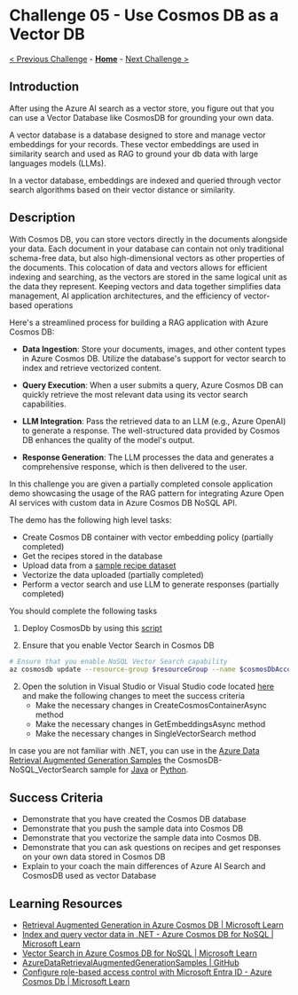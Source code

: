 # Challenge 05 - Use Cosmos DB as a Vector DB

 [< Previous Challenge](./Challenge-04.md) - **[Home](../README.md)** - [Next Challenge >](./Challenge-06.md)
 
## Introduction

After using the Azure AI search as a vector store, you figure out that you can use a Vector Database like CosmosDB for grounding your own data.

A vector database is a database designed to store and manage vector embeddings for your records. These vector embeddings are used in similarity search and used as RAG to ground your db data with large languages models (LLMs).

In a vector database, embeddings are indexed and queried through vector search algorithms based on their vector distance or similarity.

## Description

With Cosmos DB, you can store vectors directly in the documents alongside your data. Each document in your database can contain not only traditional schema-free data, but also high-dimensional vectors as other properties of the documents. This colocation of data and vectors allows for efficient indexing and searching, as the vectors are stored in the same logical unit as the data they represent. Keeping vectors and data together simplifies data management, AI application architectures, and the efficiency of vector-based operations

Here's a streamlined process for building a RAG application with Azure Cosmos DB:

- **Data Ingestion**: Store your documents, images, and other content types in Azure Cosmos DB. Utilize the database's support for vector search to index and retrieve vectorized content.

- **Query Execution**: When a user submits a query, Azure Cosmos DB can quickly retrieve the most relevant data using its vector search capabilities.

- **LLM Integration**: Pass the retrieved data to an LLM (e.g., Azure OpenAI) to generate a response. The well-structured data provided by Cosmos DB enhances the quality of the model's output.

- **Response Generation**: The LLM processes the data and generates a comprehensive response, which is then delivered to the user.

In this challenge you are given a partially completed console application demo showcasing the usage of the RAG pattern for integrating Azure Open AI services with custom data in Azure Cosmos DB NoSQL API.

The demo has the following high level tasks:
- Create Cosmos DB container with vector embedding policy (partially completed)
- Get the recipes stored in the database
- Upload data from a [sample recipe dataset](./Resources/Challenge-05/DataSet/Recipe)
- Vectorize the data uploaded (partially completed)
- Perform a vector search and use LLM to generate responses (partially completed)


You should complete the following tasks
1. Deploy CosmosDb by using this [script](./Resources/Challenge-05/DeployCosmosDb.ps1)

2. Ensure that you enable Vector Search in Cosmos DB
```bash
# Ensure that you enable NoSQL Vector Search capability
az cosmosdb update --resource-group $resourceGroup --name $cosmosDbAccountName  --capabilities EnableNoSQLVectorSearch
```
2. Open the solution in Visual Studio or Visual Studio code located [here](./Resources/Challenge-05/src) and make the following changes to meet the success criteria
    - Make the necessary changes in CreateCosmosContainerAsync method
    - Make the necessary changes in GetEmbeddingsAsync method
    - Make the necessary changes in SingleVectorSearch method

In case you are not familiar with .NET, you can use in the [Azure Data Retrieval Augmented Generation Samples](https://github.com/microsoft/AzureDataRetrievalAugmentedGenerationSamples) the CosmosDB-NoSQL_VectorSearch sample for [Java](https://github.com/microsoft/AzureDataRetrievalAugmentedGenerationSamples/tree/main/Java/CosmosDB-NoSQL-VectorSearch) or [Python](https://github.com/microsoft/AzureDataRetrievalAugmentedGenerationSamples/blob/main/Python/CosmosDB-NoSQL_VectorSearch/CosmosDB-NoSQL-Vector_AzureOpenAI_Tutorial.ipynb).

## Success Criteria
- Demonstrate that you have created the Cosmos DB database
- Demonstrate that you push the sample data into Cosmos DB
- Demonstrate that you vectorize the sample data into Cosmos DB.
- Demonstrate that you can ask questions on recipes and get responses on your own data stored in Cosmos DB
- Explain to your coach the main differences of Azure AI Search and CosmosDB used as vector Database

## Learning Resources
- [Retrieval Augmented Generation in Azure Cosmos DB | Microsoft Learn](https://learn.microsoft.com/en-us/azure/cosmos-db/gen-ai/rag)
- [Index and query vector data in .NET - Azure Cosmos DB for NoSQL | Microsoft Learn](https://learn.microsoft.com/en-us/azure/cosmos-db/nosql/how-to-dotnet-vector-index-query)
- [Vector Search in Azure Cosmos DB for NoSQL | Microsoft Learn](https://learn.microsoft.com/en-us/azure/cosmos-db/nosql/vector-search)
- [AzureDataRetrievalAugmentedGenerationSamples | GitHub](https://github.com/microsoft/AzureDataRetrievalAugmentedGenerationSamples)
- [Configure role-based access control with Microsoft Entra ID - Azure Cosmos Db | Microsoft Learn](https://learn.microsoft.com/en-us/azure/cosmos-db/how-to-setup-rbac#built-in-role-definitions)
